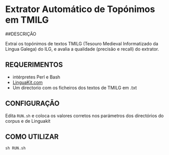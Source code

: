 # Extrator Automático de Topónimos em TMILG

##DESCRIÇÃO

Extrai os topónimos de textos TMILG (Tesouro Medieval Informatizado da Lingua Galega) do ILG, e avalia a qualidade (precisão e recall) do extrator.

## REQUERIMENTOS

* intérpretes Perl e Bash 
* [LinguaKit.com](https://github.com/citiususc/Linguakit)
* Um directorio com os ficheiros dos textos de TMILG em .txt

## CONFIGURAÇÃO

Edita `RUN.sh` e coloca os valores corretos nos parámetros dos directórios do corpus e de Linguakit 

## COMO UTILIZAR

```
sh RUN.sh
```
